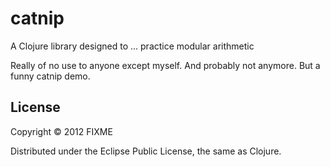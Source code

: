 # catnip

A Clojure library designed to ... practice modular arithmetic

Really of no use to anyone except myself. And probably not anymore.
But a funny catnip demo.


## License

Copyright © 2012 FIXME

Distributed under the Eclipse Public License, the same as Clojure.
